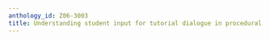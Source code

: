 ```yaml
---
anthology_id: Z06-3003
title: Understanding student input for tutorial dialogue in procedural domains
---
```

